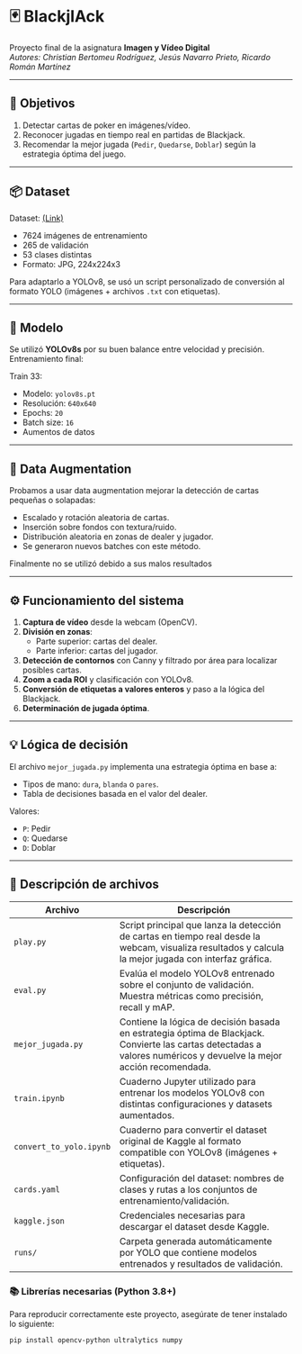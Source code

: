 # 🃏 BlackjIAck

Proyecto final de la asignatura **Imagen y Vídeo Digital**  
*Autores: Christian Bertomeu Rodríguez, Jesús Navarro Prieto, Ricardo Román Martínez*

---

## 🎯 Objetivos

1. Detectar cartas de poker en imágenes/vídeo.
2. Reconocer jugadas en tiempo real en partidas de Blackjack.
3. Recomendar la mejor jugada (`Pedir`, `Quedarse`, `Doblar`) según la estrategia óptima del juego.

---

## 📦 Dataset

Dataset: [(Link)](https://www.kaggle.com/datasets/hosseinah1/poker-game-dataset)  
- 7624 imágenes de entrenamiento  
- 265 de validación  
- 53 clases distintas  
- Formato: JPG, 224x224x3  

Para adaptarlo a YOLOv8, se usó un script personalizado de conversión al formato YOLO (imágenes + archivos `.txt` con etiquetas).

---

## 🧠 Modelo

Se utilizó **YOLOv8s** por su buen balance entre velocidad y precisión.  
Entrenamiento final:

Train 33:
- Modelo: `yolov8s.pt`
- Resolución: `640x640`
- Epochs: `20`
- Batch size: `16`
- Aumentos de datos

---

## 🔧 Data Augmentation

Probamos a usar data augmentation mejorar la detección de cartas pequeñas o solapadas:
- Escalado y rotación aleatoria de cartas.
- Inserción sobre fondos con textura/ruido.
- Distribución aleatoria en zonas de dealer y jugador.
- Se generaron nuevos batches con este método.

Finalmente no se utilizó debido a sus malos resultados

---

## ⚙️ Funcionamiento del sistema

1. **Captura de vídeo** desde la webcam (OpenCV).
2. **División en zonas**:
   - Parte superior: cartas del dealer.
   - Parte inferior: cartas del jugador.
3. **Detección de contornos** con Canny y filtrado por área para localizar posibles cartas.
4. **Zoom a cada ROI** y clasificación con YOLOv8.
5. **Conversión de etiquetas a valores enteros** y paso a la lógica del Blackjack.
6. **Determinación de jugada óptima**.

---

## 💡 Lógica de decisión

El archivo `mejor_jugada.py` implementa una estrategia óptima en base a:
- Tipos de mano: `dura`, `blanda` o `pares`.
- Tabla de decisiones basada en el valor del dealer.

Valores:
- `P`: Pedir
- `Q`: Quedarse
- `D`: Doblar
---

## 📂 Descripción de archivos

| Archivo                   | Descripción |
|--------------------------|-------------|
| `play.py`                | Script principal que lanza la detección de cartas en tiempo real desde la webcam, visualiza resultados y calcula la mejor jugada con interfaz gráfica. |
| `eval.py`                | Evalúa el modelo YOLOv8 entrenado sobre el conjunto de validación. Muestra métricas como precisión, recall y mAP. |
| `mejor_jugada.py`        | Contiene la lógica de decisión basada en estrategia óptima de Blackjack. Convierte las cartas detectadas a valores numéricos y devuelve la mejor acción recomendada. |
| `train.ipynb`            | Cuaderno Jupyter utilizado para entrenar los modelos YOLOv8 con distintas configuraciones y datasets aumentados. |
| `convert_to_yolo.ipynb`  | Cuaderno para convertir el dataset original de Kaggle al formato compatible con YOLOv8 (imágenes + etiquetas). |
| `cards.yaml`             | Configuración del dataset: nombres de clases y rutas a los conjuntos de entrenamiento/validación. |
| `kaggle.json`            | Credenciales necesarias para descargar el dataset desde Kaggle. |
| `runs/`                  | Carpeta generada automáticamente por YOLO que contiene modelos entrenados y resultados de validación. |


### 📚 Librerías necesarias (Python 3.8+)
Para reproducir correctamente este proyecto, asegúrate de tener instalado lo siguiente:

```bash
pip install opencv-python ultralytics numpy
```